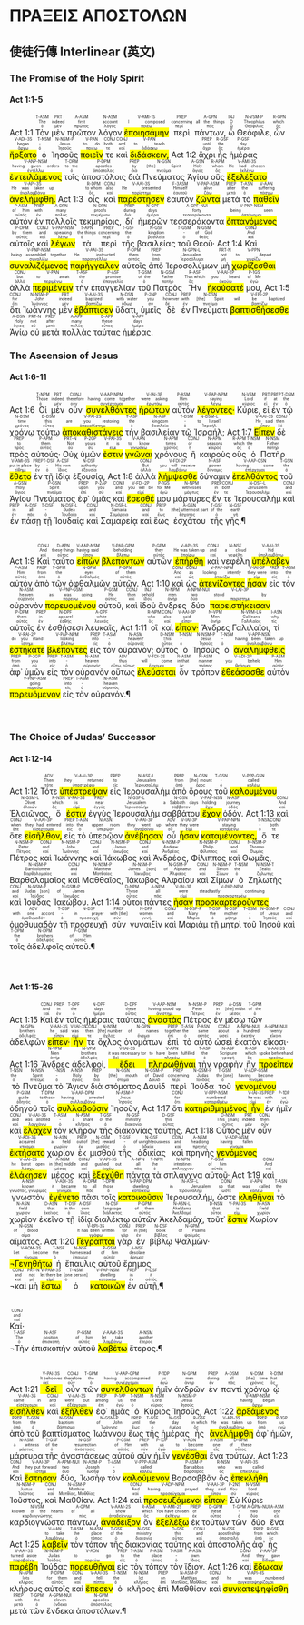 # ΠΡΑΞΕΙΣ ΑΠΟΣΤΟΛΩΝ
## 使徒行傳 Interlinear (英文)

### The Promise of the Holy Spirit

#### Act 1:1-5
<rt>Act 1:1</rt> <RUBY><ruby><ruby>Τὸν<rt>ὁ</rt></ruby><rt>The</rt></ruby><rt>T-ASM</rt></RUBY> <RUBY><ruby><ruby>μὲν<rt>μέν</rt></ruby><rt>indeed</rt></ruby><rt>PRT</rt></RUBY> <RUBY><ruby><ruby>πρῶτον<rt>πρῶτος</rt></ruby><rt>first</rt></ruby><rt>A-ASM</rt></RUBY> <RUBY><ruby><ruby>λόγον<rt>λόγος</rt></ruby><rt>account</rt></ruby><rt>N-ASM</rt></RUBY> <RUBY><ruby><ruby><mark class='verb'>ἐποιησάμην</mark><rt>ποιέω</rt></ruby><rt>I composed</rt></ruby><rt>V-AMI-1S</rt></RUBY> <RUBY><ruby><ruby>περὶ<rt>περί</rt></ruby><rt>concerning</rt></ruby><rt>PREP</rt></RUBY> <RUBY><ruby><ruby>πάντων,<rt>πᾶς</rt></ruby><rt>all the things</rt></ruby><rt>A-GPN</rt></RUBY> <RUBY><ruby><ruby>ὦ<rt>ὦ</rt></ruby><rt>O</rt></ruby><rt>INJ</rt></RUBY> <RUBY><ruby><ruby>Θεόφιλε,<rt>Θεόφιλος</rt></ruby><rt>Theophilus</rt></ruby><rt>N-VSM-P</rt></RUBY> <RUBY><ruby><ruby>ὧν<rt>ὅς</rt></ruby><rt>which</rt></ruby><rt>R-GPN</rt></RUBY> <RUBY><ruby><ruby><mark class='verb'>ἤρξατο</mark><rt>ἄρχω</rt></ruby><rt>began</rt></ruby><rt>V-ADI-3S</rt></RUBY> <RUBY><ruby><ruby>ὁ<rt>ὁ</rt></ruby><rt>-</rt></ruby><rt>T-NSM</rt></RUBY> <RUBY><ruby><ruby>Ἰησοῦς<rt>Ἰησοῦς</rt></ruby><rt>Jesus</rt></ruby><rt>N-NSM-P</rt></RUBY> <RUBY><ruby><ruby><mark class='ptc'>ποιεῖν</mark><rt>ποιέω</rt></ruby><rt>to do</rt></ruby><rt>V-PAN</rt></RUBY> <RUBY><ruby><ruby>τε<rt>τε</rt></ruby><rt>both</rt></ruby><rt>CONJ</rt></RUBY> <RUBY><ruby><ruby>καὶ<rt>καί</rt></ruby><rt>and</rt></ruby><rt>CONJ</rt></RUBY> <RUBY><ruby><ruby><mark class='inf'>διδάσκειν,</mark><rt>διδάσκω</rt></ruby><rt>to teach</rt></ruby><rt>V-PAN</rt></RUBY> <rt>Act 1:2</rt> <RUBY><ruby><ruby>ἄχρι<rt>ἄχρι</rt></ruby><rt>until</rt></ruby><rt>PREP</rt></RUBY> <RUBY><ruby><ruby>ἧς<rt>ὅς</rt></ruby><rt>the</rt></ruby><rt>R-GSF</rt></RUBY> <RUBY><ruby><ruby>ἡμέρας<rt>ἡμέρα</rt></ruby><rt>day</rt></ruby><rt>P-GSF</rt></RUBY> <RUBY><ruby><ruby><mark class='inf'>ἐντειλάμενος</mark><rt>ἐντέλλω</rt></ruby><rt>having given orders</rt></ruby><rt>V-ANP-NSM</rt></RUBY> <RUBY><ruby><ruby>τοῖς<rt>ὁ</rt></ruby><rt>to the</rt></ruby><rt>T-DPM</rt></RUBY> <RUBY><ruby><ruby>ἀποστόλοις<rt>ἀπόστολος</rt></ruby><rt>apostles</rt></ruby><rt>P-DPM</rt></RUBY> <RUBY><ruby><ruby>διὰ<rt>διά</rt></ruby><rt>by</rt></ruby><rt>PREP</rt></RUBY> <RUBY><ruby><ruby>Πνεύματος<rt>πνεῦμα</rt></ruby><rt>[the] Spirit</rt></ruby><rt>N-GSN</rt></RUBY> <RUBY><ruby><ruby>Ἁγίου<rt>ἅγιος</rt></ruby><rt>Holy</rt></ruby><rt>A-GSN</rt></RUBY> <RUBY><ruby><ruby>οὓς<rt>ὅς</rt></ruby><rt>whom</rt></ruby><rt>R-APM</rt></RUBY> <RUBY><ruby><ruby><mark class='verb'>ἐξελέξατο</mark><rt>ἐκλέγω</rt></ruby><rt>He had chosen</rt></ruby><rt>V-AMI-3S</rt></RUBY> <RUBY><ruby><ruby><mark class='verb'>ἀνελήμφθη.</mark><rt>ἀναλαμβάνω</rt></ruby><rt>He was taken up</rt></ruby><rt>V-API-3S</rt></RUBY> <rt>Act 1:3</rt> <RUBY><ruby><ruby>οἷς<rt>ὅς</rt></ruby><rt>to whom</rt></ruby><rt>R-DPM</rt></RUBY> <RUBY><ruby><ruby>καὶ<rt>καί</rt></ruby><rt>also</rt></ruby><rt>CONJ</rt></RUBY> <RUBY><ruby><ruby><mark class='verb'>παρέστησεν</mark><rt>παρίστημι</rt></ruby><rt>He presented</rt></ruby><rt>V-AAI-3S</rt></RUBY> <RUBY><ruby><ruby>ἑαυτὸν<rt>ἑαυτοῦ</rt></ruby><rt>Himself</rt></ruby><rt>F-3ASM</rt></RUBY> <RUBY><ruby><ruby><mark class='ptc'>ζῶντα</mark><rt>ζάω</rt></ruby><rt>alive</rt></ruby><rt>V-PAP-ASM</rt></RUBY> <RUBY><ruby><ruby>μετὰ<rt>μετά</rt></ruby><rt>after</rt></ruby><rt>PREP</rt></RUBY> <RUBY><ruby><ruby>τὸ<rt>ὁ</rt></ruby><rt>the</rt></ruby><rt>T-ASN</rt></RUBY> <RUBY><ruby><ruby><mark class='ptc'>παθεῖν</mark><rt>πάσχω</rt></ruby><rt>suffering</rt></ruby><rt>V-AAN</rt></RUBY> <RUBY><ruby><ruby>αὐτὸν<rt>αὐτός</rt></ruby><rt>of Him</rt></ruby><rt>P-ASM</rt></RUBY> <RUBY><ruby><ruby>ἐν<rt>ἐν</rt></ruby><rt>with</rt></ruby><rt>PREP</rt></RUBY> <RUBY><ruby><ruby>πολλοῖς<rt>πολύς</rt></ruby><rt>many</rt></ruby><rt>A-DPN</rt></RUBY> <RUBY><ruby><ruby>τεκμηρίοις,<rt>τεκμήριον</rt></ruby><rt>proofs</rt></ruby><rt>N-DPN</rt></RUBY> <RUBY><ruby><ruby>δι᾽<rt>διά</rt></ruby><rt>during</rt></ruby><rt>PREP</rt></RUBY> <RUBY><ruby><ruby>ἡμερῶν<rt>ἡμέρα</rt></ruby><rt>days</rt></ruby><rt>N-GPF</rt></RUBY> <RUBY><ruby><ruby>τεσσεράκοντα<rt>τεσσαράκοντα</rt></ruby><rt>forty</rt></ruby><rt>A-GPF-NUI</rt></RUBY> <RUBY><ruby><ruby><mark class='ptc'>ὀπτανόμενος</mark><rt>ὀπτάνομαι</rt></ruby><rt>being seen</rt></ruby><rt>V-PNP-NSM</rt></RUBY> <RUBY><ruby><ruby>αὐτοῖς<rt>αὐτός</rt></ruby><rt>by them</rt></ruby><rt>P-DPM</rt></RUBY> <RUBY><ruby><ruby>καὶ<rt>καί</rt></ruby><rt>and</rt></ruby><rt>CONJ</rt></RUBY> <RUBY><ruby><ruby><mark class='ptc'>λέγων</mark><rt>λέγω</rt></ruby><rt>speaking</rt></ruby><rt>V-PAP-NSM</rt></RUBY> <RUBY><ruby><ruby>τὰ<rt>ὁ</rt></ruby><rt>the things</rt></ruby><rt>T-APN</rt></RUBY> <RUBY><ruby><ruby>περὶ<rt>περί</rt></ruby><rt>concerning</rt></ruby><rt>PREP</rt></RUBY> <RUBY><ruby><ruby>τῆς<rt>ὁ</rt></ruby><rt>the</rt></ruby><rt>T-GSF</rt></RUBY> <RUBY><ruby><ruby>βασιλείας<rt>βασιλεία</rt></ruby><rt>kingdom</rt></ruby><rt>N-GSF</rt></RUBY> <RUBY><ruby><ruby>τοῦ<rt>ὁ</rt></ruby><rt>-</rt></ruby><rt>T-GSM</rt></RUBY> <RUBY><ruby><ruby>Θεοῦ·<rt>θεός</rt></ruby><rt>of God</rt></ruby><rt>N-GSM</rt></RUBY> <rt>Act 1:4</rt> <RUBY><ruby><ruby>Καὶ<rt>καί</rt></ruby><rt>And</rt></ruby><rt>CONJ</rt></RUBY> <RUBY><ruby><ruby><mark class='ptc'>συναλιζόμενος</mark><rt>συναλίζω</rt></ruby><rt>being assembled together</rt></ruby><rt>V-PNP-NSM</rt></RUBY> <RUBY><ruby><ruby><mark class='verb'>παρήγγειλεν</mark><rt>παραγγέλλω</rt></ruby><rt>He instructed</rt></ruby><rt>V-AAI-3S</rt></RUBY> <RUBY><ruby><ruby>αὐτοῖς<rt>αὐτός</rt></ruby><rt>them</rt></ruby><rt>P-DPM</rt></RUBY> <RUBY><ruby><ruby>ἀπὸ<rt>ἀπό</rt></ruby><rt>from</rt></ruby><rt>PREP</rt></RUBY> <RUBY><ruby><ruby>Ἱεροσολύμων<rt>Ἱεροσόλυμα</rt></ruby><rt>Jerusalem</rt></ruby><rt>N-GPN-L</rt></RUBY> <RUBY><ruby><ruby>μὴ<rt>μή</rt></ruby><rt>not</rt></ruby><rt>PRT-N</rt></RUBY> <RUBY><ruby><ruby><mark class='ptc'>χωρίζεσθαι</mark><rt>χωρίζω</rt></ruby><rt>to depart</rt></ruby><rt>V-PPN</rt></RUBY> <RUBY><ruby><ruby>ἀλλὰ<rt>ἀλλά</rt></ruby><rt>but</rt></ruby><rt>CONJ</rt></RUBY> <RUBY><ruby><ruby><mark class='inf'>περιμένειν</mark><rt>περιμένω</rt></ruby><rt>to await</rt></ruby><rt>V-PAN</rt></RUBY> <RUBY><ruby><ruby>τὴν<rt>ὁ</rt></ruby><rt>the</rt></ruby><rt>T-ASF</rt></RUBY> <RUBY><ruby><ruby>ἐπαγγελίαν<rt>ἐπαγγελία</rt></ruby><rt>promise</rt></ruby><rt>P-ASF</rt></RUBY> <RUBY><ruby><ruby>τοῦ<rt>ὁ</rt></ruby><rt>of the</rt></ruby><rt>T-GSM</rt></RUBY> <RUBY><ruby><ruby>Πατρὸς<rt>πατήρ</rt></ruby><rt>Father</rt></ruby><rt>N-GSM</rt></RUBY> <RUBY><ruby><ruby>Ἣν<rt>ὅς</rt></ruby><rt>That which</rt></ruby><rt>R-ASF</rt></RUBY> <RUBY><ruby><ruby><mark class='verb'>ἠκούσατέ</mark><rt>ἀκούω</rt></ruby><rt>you heard</rt></ruby><rt>V-AAI-2P</rt></RUBY> <RUBY><ruby><ruby>μου,<rt>ἐγώ</rt></ruby><rt>of Me</rt></ruby><rt>P-1GS</rt></RUBY> <rt>Act 1:5</rt> <RUBY><ruby><ruby>ὅτι<rt>ὅτι</rt></ruby><rt>for</rt></ruby><rt>CONJ</rt></RUBY> <RUBY><ruby><ruby>Ἰωάννης<rt>Ἰωάννης</rt></ruby><rt>John</rt></ruby><rt>N-NSM-P</rt></RUBY> <RUBY><ruby><ruby>μὲν<rt>μέν</rt></ruby><rt>indeed</rt></ruby><rt>PRT</rt></RUBY> <RUBY><ruby><ruby><mark class='verb'>ἐβάπτισεν</mark><rt>βαπτίζω</rt></ruby><rt>baptized</rt></ruby><rt>V-AAI-3S</rt></RUBY> <RUBY><ruby><ruby>ὕδατι,<rt>ὕδωρ</rt></ruby><rt>with water</rt></ruby><rt>N-DSN</rt></RUBY> <RUBY><ruby><ruby>ὑμεῖς<rt>σύ</rt></ruby><rt>you</rt></ruby><rt>P-2NP</rt></RUBY> <RUBY><ruby><ruby>δὲ<rt>δέ</rt></ruby><rt>however</rt></ruby><rt>CONJ</rt></RUBY> <RUBY><ruby><ruby>ἐν<rt>ἐν</rt></ruby><rt>with</rt></ruby><rt>PREP</rt></RUBY> <RUBY><ruby><ruby>Πνεύματι<rt>πνεῦμα</rt></ruby><rt>[the] Spirit</rt></ruby><rt>N-DSN</rt></RUBY> <RUBY><ruby><ruby><mark class='verb'>βαπτισθήσεσθε</mark><rt>βαπτίζω</rt></ruby><rt>will be baptized</rt></ruby><rt>V-FPI-2P</rt></RUBY> <RUBY><ruby><ruby>Ἁγίῳ<rt>ἅγιος</rt></ruby><rt>Holy</rt></ruby><rt>A-DSN</rt></RUBY> <RUBY><ruby><ruby>οὐ<rt>οὐ</rt></ruby><rt>not</rt></ruby><rt>PRT-N</rt></RUBY> <RUBY><ruby><ruby>μετὰ<rt>μετά</rt></ruby><rt>after</rt></ruby><rt>PREP</rt></RUBY> <RUBY><ruby><ruby>πολλὰς<rt>πολύς</rt></ruby><rt>many</rt></ruby><rt>A-APF</rt></RUBY> <RUBY><ruby><ruby>ταύτας<rt>οὗτος</rt></ruby><rt>these</rt></ruby><rt>D-APF</rt></RUBY> <RUBY><ruby><ruby>ἡμέρας.<rt>ἡμέρα</rt></ruby><rt>days</rt></ruby><rt>N-APF</rt></RUBY> 

### The Ascension of Jesus

#### Act 1:6-11
<rt>Act 1:6</rt> <RUBY><ruby><ruby>Οἱ<rt>ὁ</rt></ruby><rt>Those</rt></ruby><rt>T-NPM</rt></RUBY> <RUBY><ruby><ruby>μὲν<rt>μέν</rt></ruby><rt>indeed</rt></ruby><rt>PRT</rt></RUBY> <RUBY><ruby><ruby>οὖν<rt>οὖν</rt></ruby><rt>therefore</rt></ruby><rt>CONJ</rt></RUBY> <RUBY><ruby><ruby><mark class='ptc'>συνελθόντες</mark><rt>συνέρχομαι</rt></ruby><rt>having come together</rt></ruby><rt>V-AAP-NPM</rt></RUBY> <RUBY><ruby><ruby><mark class='verb'>ἠρώτων</mark><rt>ἐρωτάω</rt></ruby><rt>were asking</rt></ruby><rt>V-IAI-3P</rt></RUBY> <RUBY><ruby><ruby>αὐτὸν<rt>αὐτός</rt></ruby><rt>Him</rt></ruby><rt>P-ASM</rt></RUBY> <RUBY><ruby><ruby><mark class='ptc'>λέγοντες·</mark><rt>λέγω</rt></ruby><rt>saying</rt></ruby><rt>V-PAP-NPM</rt></RUBY> <RUBY><ruby><ruby>Κύριε,<rt>κύριος</rt></ruby><rt>Lord</rt></ruby><rt>N-VSM</rt></RUBY> <RUBY><ruby><ruby>εἰ<rt>εἰ</rt></ruby><rt>if</rt></ruby><rt>PRT</rt></RUBY> <RUBY><ruby><ruby>ἐν<rt>ἐν</rt></ruby><rt>at</rt></ruby><rt>PREP</rt></RUBY> <RUBY><ruby><ruby>τῷ<rt>ὁ</rt></ruby><rt>the</rt></ruby><rt>T-DSM</rt></RUBY> <RUBY><ruby><ruby>χρόνῳ<rt>χρόνος</rt></ruby><rt>time</rt></ruby><rt>N-DSM</rt></RUBY> <RUBY><ruby><ruby>τούτῳ<rt>οὗτος</rt></ruby><rt>this</rt></ruby><rt>D-DSM</rt></RUBY> <RUBY><ruby><ruby><mark class='verb'>ἀποκαθιστάνεις</mark><rt>ἀποκαθίστημι</rt></ruby><rt>are you restoring</rt></ruby><rt>V-PAI-2S</rt></RUBY> <RUBY><ruby><ruby>τὴν<rt>ὁ</rt></ruby><rt>the</rt></ruby><rt>T-ASF</rt></RUBY> <RUBY><ruby><ruby>βασιλείαν<rt>βασιλεία</rt></ruby><rt>kingdom</rt></ruby><rt>N-ASF</rt></RUBY> <RUBY><ruby><ruby>τῷ<rt>ὁ</rt></ruby><rt>-</rt></ruby><rt>T-DSM</rt></RUBY> <RUBY><ruby><ruby>Ἰσραήλ;<rt>Ἰσραήλ</rt></ruby><rt>to Israel?</rt></ruby><rt>N-DSM-L</rt></RUBY> <rt>Act 1:7</rt> <RUBY><ruby><ruby><mark class='verb'>Εἶπεν</mark><rt>εἶπον</rt></ruby><rt>He said</rt></ruby><rt>V-AAI-3S</rt></RUBY> <RUBY><ruby><ruby>δὲ<rt>δέ</rt></ruby><rt>then</rt></ruby><rt>CONJ</rt></RUBY> <RUBY><ruby><ruby>πρὸς<rt>πρός</rt></ruby><rt>to</rt></ruby><rt>PREP</rt></RUBY> <RUBY><ruby><ruby>αὐτούς·<rt>αὐτός</rt></ruby><rt>them</rt></ruby><rt>P-APM</rt></RUBY> <RUBY><ruby><ruby>Οὐχ<rt>οὐ</rt></ruby><rt>Not</rt></ruby><rt>PRT-N</rt></RUBY> <RUBY><ruby><ruby>ὑμῶν<rt>σύ</rt></ruby><rt>yours</rt></ruby><rt>P-2GP</rt></RUBY> <RUBY><ruby><ruby><mark class='verb'>ἐστιν</mark><rt>εἰμί</rt></ruby><rt>it is</rt></ruby><rt>V-PAI-3S</rt></RUBY> <RUBY><ruby><ruby><mark class='ptc'>γνῶναι</mark><rt>γινώσκω</rt></ruby><rt>to know</rt></ruby><rt>V-AAN</rt></RUBY> <RUBY><ruby><ruby>χρόνους<rt>χρόνος</rt></ruby><rt>times</rt></ruby><rt>N-APM</rt></RUBY> <RUBY><ruby><ruby>ἢ<rt>ἤ</rt></ruby><rt>or</rt></ruby><rt>CONJ</rt></RUBY> <RUBY><ruby><ruby>καιροὺς<rt>καιρός</rt></ruby><rt>seasons</rt></ruby><rt>N-APM</rt></RUBY> <RUBY><ruby><ruby>οὓς<rt>ὅς</rt></ruby><rt>which</rt></ruby><rt>R-APM</rt></RUBY> <RUBY><ruby><ruby>ὁ<rt>ὁ</rt></ruby><rt>the</rt></ruby><rt>T-NSM</rt></RUBY> <RUBY><ruby><ruby>Πατὴρ<rt>πατήρ</rt></ruby><rt>Father</rt></ruby><rt>N-NSM</rt></RUBY> <RUBY><ruby><ruby><mark class='verb'>ἔθετο</mark><rt>τίθημι</rt></ruby><rt>put in place</rt></ruby><rt>V-AMI-3S</rt></RUBY> <RUBY><ruby><ruby>ἐν<rt>ἐν</rt></ruby><rt>by</rt></ruby><rt>PREP</rt></RUBY> <RUBY><ruby><ruby>τῇ<rt>ὁ</rt></ruby><rt>-</rt></ruby><rt>T-DSF</rt></RUBY> <RUBY><ruby><ruby>ἰδίᾳ<rt>ἴδιος</rt></ruby><rt>His own</rt></ruby><rt>A-DSF</rt></RUBY> <RUBY><ruby><ruby>ἐξουσίᾳ,<rt>ἐξουσία</rt></ruby><rt>authority</rt></ruby><rt>N-DSF</rt></RUBY> <rt>Act 1:8</rt> <RUBY><ruby><ruby>ἀλλὰ<rt>ἀλλά</rt></ruby><rt>But</rt></ruby><rt>CONJ</rt></RUBY> <RUBY><ruby><ruby><mark class='verb'>λήμψεσθε</mark><rt>λαμβάνω</rt></ruby><rt>you will receive</rt></ruby><rt>V-FDI-2P</rt></RUBY> <RUBY><ruby><ruby>δύναμιν<rt>δύναμις</rt></ruby><rt>power</rt></ruby><rt>N-ASF</rt></RUBY> <RUBY><ruby><ruby><mark class='inf'>ἐπελθόντος</mark><rt>ἐπέρχομαι</rt></ruby><rt>having come</rt></ruby><rt>V-AAP-GSN</rt></RUBY> <RUBY><ruby><ruby>τοῦ<rt>ὁ</rt></ruby><rt>the</rt></ruby><rt>T-GSN</rt></RUBY> <RUBY><ruby><ruby>Ἁγίου<rt>ἅγιος</rt></ruby><rt>Holy</rt></ruby><rt>A-GSN</rt></RUBY> <RUBY><ruby><ruby>Πνεύματος<rt>πνεῦμα</rt></ruby><rt>Spirit</rt></ruby><rt>P-GSN</rt></RUBY> <RUBY><ruby><ruby>ἐφ᾽<rt>ἐπί</rt></ruby><rt>upon</rt></ruby><rt>PREP</rt></RUBY> <RUBY><ruby><ruby>ὑμᾶς<rt>σύ</rt></ruby><rt>you</rt></ruby><rt>P-2AP</rt></RUBY> <RUBY><ruby><ruby>καὶ<rt>καί</rt></ruby><rt>and</rt></ruby><rt>CONJ</rt></RUBY> <RUBY><ruby><ruby><mark class='verb'>ἔσεσθέ</mark><rt>εἰμί</rt></ruby><rt>you will be</rt></ruby><rt>V-FDI-2P</rt></RUBY> <RUBY><ruby><ruby>μου<rt>ἐγώ</rt></ruby><rt>for Me</rt></ruby><rt>P-1GS</rt></RUBY> <RUBY><ruby><ruby>μάρτυρες<rt>μάρτυς</rt></ruby><rt>witnesses</rt></ruby><rt>N-NPM</rt></RUBY> <RUBY><ruby><ruby>ἔν<rt>ἐν</rt></ruby><rt>in</rt></ruby><rt>PREP</rt></RUBY> <RUBY><ruby><ruby>τε<rt>τε</rt></ruby><rt>both</rt></ruby><rt>CONJ</rt></RUBY> <RUBY><ruby><ruby>Ἰερουσαλὴμ<rt>Ἱερουσαλήμ</rt></ruby><rt>Jerusalem</rt></ruby><rt>N-DSF-L</rt></RUBY> <RUBY><ruby><ruby>καὶ<rt>καί</rt></ruby><rt>and</rt></ruby><rt>CONJ</rt></RUBY> <RUBY><ruby><ruby>ἐν<rt>ἐν</rt></ruby><rt>in</rt></ruby><rt>PREP</rt></RUBY> <RUBY><ruby><ruby>πάσῃ<rt>πᾶς</rt></ruby><rt>all</rt></ruby><rt>A-DSF</rt></RUBY> <RUBY><ruby><ruby>τῇ<rt>ὁ</rt></ruby><rt>-</rt></ruby><rt>T-DSF</rt></RUBY> <RUBY><ruby><ruby>Ἰουδαίᾳ<rt>Ἰουδαία</rt></ruby><rt>Judea</rt></ruby><rt>N-DSF-L</rt></RUBY> <RUBY><ruby><ruby>καὶ<rt>καί</rt></ruby><rt>and</rt></ruby><rt>CONJ</rt></RUBY> <RUBY><ruby><ruby>Σαμαρείᾳ<rt>Σαμάρεια</rt></ruby><rt>Samaria</rt></ruby><rt>N-DSF-L</rt></RUBY> <RUBY><ruby><ruby>καὶ<rt>καί</rt></ruby><rt>and</rt></ruby><rt>CONJ</rt></RUBY> <RUBY><ruby><ruby>ἕως<rt>ἕως</rt></ruby><rt>to</rt></ruby><rt>PREP</rt></RUBY> <RUBY><ruby><ruby>ἐσχάτου<rt>ἔσχατος</rt></ruby><rt>[the] uttermost part</rt></ruby><rt>A-GSN</rt></RUBY> <RUBY><ruby><ruby>τῆς<rt>ὁ</rt></ruby><rt>of the</rt></ruby><rt>T-GSF</rt></RUBY> <RUBY><ruby><ruby>γῆς.¶<rt>γῆ</rt></ruby><rt>earth</rt></ruby><rt>N-GSF</rt></RUBY></br></br></br> <rt>Act 1:9</rt> <RUBY><ruby><ruby>Καὶ<rt>καί</rt></ruby><rt>And</rt></ruby><rt>CONJ</rt></RUBY> <RUBY><ruby><ruby>ταῦτα<rt>οὗτος</rt></ruby><rt>these things</rt></ruby><rt>D-APN</rt></RUBY> <RUBY><ruby><ruby><mark class='ptc'>εἰπὼν</mark><rt>εἶπον</rt></ruby><rt>having said</rt></ruby><rt>V-AAP-NSM</rt></RUBY> <RUBY><ruby><ruby><mark class='ptc'>βλεπόντων</mark><rt>βλέπω</rt></ruby><rt>beholding</rt></ruby><rt>V-PAP-GPM</rt></RUBY> <RUBY><ruby><ruby>αὐτῶν<rt>αὐτός</rt></ruby><rt>they</rt></ruby><rt>P-GPM</rt></RUBY> <RUBY><ruby><ruby><mark class='verb'>ἐπήρθη</mark><rt>ἐπαίρω</rt></ruby><rt>He was taken up</rt></ruby><rt>V-API-3S</rt></RUBY> <RUBY><ruby><ruby>καὶ<rt>καί</rt></ruby><rt>and</rt></ruby><rt>CONJ</rt></RUBY> <RUBY><ruby><ruby>νεφέλη<rt>νεφέλη</rt></ruby><rt>a cloud</rt></ruby><rt>N-NSF</rt></RUBY> <RUBY><ruby><ruby><mark class='verb'>ὑπέλαβεν</mark><rt>ὑπολαμβάνω</rt></ruby><rt>hid</rt></ruby><rt>V-AAI-3S</rt></RUBY> <RUBY><ruby><ruby>αὐτὸν<rt>αὐτός</rt></ruby><rt>Him</rt></ruby><rt>P-ASM</rt></RUBY> <RUBY><ruby><ruby>ἀπὸ<rt>ἀπό</rt></ruby><rt>from</rt></ruby><rt>PREP</rt></RUBY> <RUBY><ruby><ruby>τῶν<rt>ὁ</rt></ruby><rt>the</rt></ruby><rt>T-GPM</rt></RUBY> <RUBY><ruby><ruby>ὀφθαλμῶν<rt>ὀφθαλμός</rt></ruby><rt>eyes</rt></ruby><rt>N-GPM</rt></RUBY> <RUBY><ruby><ruby>αὐτῶν.<rt>αὐτός</rt></ruby><rt>of them</rt></ruby><rt>P-GPM</rt></RUBY> <rt>Act 1:10</rt> <RUBY><ruby><ruby>καὶ<rt>καί</rt></ruby><rt>And</rt></ruby><rt>CONJ</rt></RUBY> <RUBY><ruby><ruby>ὡς<rt>ὡς</rt></ruby><rt>as</rt></ruby><rt>CONJ</rt></RUBY> <RUBY><ruby><ruby><mark class='ptc'>ἀτενίζοντες</mark><rt>ἀτενίζω</rt></ruby><rt>looking intently</rt></ruby><rt>V-PAP-NPM</rt></RUBY> <RUBY><ruby><ruby><mark class='verb'>ἦσαν</mark><rt>εἰμί</rt></ruby><rt>they were</rt></ruby><rt>V-IAI-3P</rt></RUBY> <RUBY><ruby><ruby>εἰς<rt>εἰς</rt></ruby><rt>into</rt></ruby><rt>PREP</rt></RUBY> <RUBY><ruby><ruby>τὸν<rt>ὁ</rt></ruby><rt>the</rt></ruby><rt>T-ASM</rt></RUBY> <RUBY><ruby><ruby>οὐρανὸν<rt>οὐρανός</rt></ruby><rt>heaven</rt></ruby><rt>N-ASM</rt></RUBY> <RUBY><ruby><ruby><mark class='ptc'>πορευομένου</mark><rt>πορεύω</rt></ruby><rt>as was going</rt></ruby><rt>V-PNP-GSM</rt></RUBY> <RUBY><ruby><ruby>αὐτοῦ,<rt>αὐτός</rt></ruby><rt>He</rt></ruby><rt>P-GSM</rt></RUBY> <RUBY><ruby><ruby>καὶ<rt>καί</rt></ruby><rt>then</rt></ruby><rt>CONJ</rt></RUBY> <RUBY><ruby><ruby>ἰδοὺ<rt>ἰδού</rt></ruby><rt>behold</rt></ruby><rt>INJ</rt></RUBY> <RUBY><ruby><ruby>ἄνδρες<rt>ἀνήρ</rt></ruby><rt>men</rt></ruby><rt>N-NPM</rt></RUBY> <RUBY><ruby><ruby>δύο<rt>δύο</rt></ruby><rt>two</rt></ruby><rt>A-NPM-NUI</rt></RUBY> <RUBY><ruby><ruby><mark class='verb'>παρειστήκεισαν</mark><rt>παρίστημι</rt></ruby><rt>stood by</rt></ruby><rt>V-LAI-3P</rt></RUBY> <RUBY><ruby><ruby>αὐτοῖς<rt>αὐτός</rt></ruby><rt>them</rt></ruby><rt>P-DPM</rt></RUBY> <RUBY><ruby><ruby>ἐν<rt>ἐν</rt></ruby><rt>in</rt></ruby><rt>PREP</rt></RUBY> <RUBY><ruby><ruby>ἐσθήσεσι<rt>ἐσθής</rt></ruby><rt>apparel</rt></ruby><rt>N-DPF</rt></RUBY> <RUBY><ruby><ruby>λευκαῖς,<rt>λευκός</rt></ruby><rt>white</rt></ruby><rt>A-DPF</rt></RUBY> <rt>Act 1:11</rt> <RUBY><ruby><ruby>οἳ<rt>ὅς</rt></ruby><rt>who</rt></ruby><rt>R-NPM</rt></RUBY> <RUBY><ruby><ruby>καὶ<rt>καί</rt></ruby><rt>also</rt></ruby><rt>CONJ</rt></RUBY> <RUBY><ruby><ruby><mark class='verb'>εἶπαν·</mark><rt>εἶπον</rt></ruby><rt>said</rt></ruby><rt>V-AAI-3P</rt></RUBY> <RUBY><ruby><ruby>Ἄνδρες<rt>ἀνήρ</rt></ruby><rt>Men</rt></ruby><rt>N-VPM</rt></RUBY> <RUBY><ruby><ruby>Γαλιλαῖοι,<rt>Γαλιλαῖος</rt></ruby><rt>Galileans</rt></ruby><rt>N-VPM-LG</rt></RUBY> <RUBY><ruby><ruby>τί<rt>τίς</rt></ruby><rt>why</rt></ruby><rt>I-ASN</rt></RUBY> <RUBY><ruby><ruby><mark class='verb'>ἑστήκατε</mark><rt>ἵστημι</rt></ruby><rt>do you stand</rt></ruby><rt>V-RAI-2P</rt></RUBY> <RUBY><ruby><ruby><mark class='ptc'>βλέποντες</mark><rt>βλέπω</rt></ruby><rt>looking</rt></ruby><rt>V-PAP-NPM</rt></RUBY> <RUBY><ruby><ruby>εἰς<rt>εἰς</rt></ruby><rt>into</rt></ruby><rt>PREP</rt></RUBY> <RUBY><ruby><ruby>τὸν<rt>ὁ</rt></ruby><rt>-</rt></ruby><rt>T-ASM</rt></RUBY> <RUBY><ruby><ruby>οὐρανόν;<rt>οὐρανός</rt></ruby><rt>heaven?</rt></ruby><rt>N-ASM</rt></RUBY> <RUBY><ruby><ruby>οὗτος<rt>οὗτος</rt></ruby><rt>This</rt></ruby><rt>D-NSM</rt></RUBY> <RUBY><ruby><ruby>ὁ<rt>ὁ</rt></ruby><rt>-</rt></ruby><rt>T-NSM</rt></RUBY> <RUBY><ruby><ruby>Ἰησοῦς<rt>Ἰησοῦς</rt></ruby><rt>Jesus</rt></ruby><rt>N-NSM-P</rt></RUBY> <RUBY><ruby><ruby>ὁ<rt>ὁ</rt></ruby><rt>-</rt></ruby><rt>T-NSM</rt></RUBY> <RUBY><ruby><ruby><mark class='ptc'>ἀναλημφθεὶς</mark><rt>ἀναλαμβάνω</rt></ruby><rt>having been taken up</rt></ruby><rt>V-APP-NSM</rt></RUBY> <RUBY><ruby><ruby>ἀφ᾽<rt>ἀπό</rt></ruby><rt>from</rt></ruby><rt>PREP</rt></RUBY> <RUBY><ruby><ruby>ὑμῶν<rt>σύ</rt></ruby><rt>you</rt></ruby><rt>P-2GP</rt></RUBY> <RUBY><ruby><ruby>εἰς<rt>εἰς</rt></ruby><rt>into</rt></ruby><rt>PREP</rt></RUBY> <RUBY><ruby><ruby>τὸν<rt>ὁ</rt></ruby><rt>-</rt></ruby><rt>T-ASM</rt></RUBY> <RUBY><ruby><ruby>οὐρανὸν<rt>οὐρανός</rt></ruby><rt>heaven</rt></ruby><rt>N-ASM</rt></RUBY> <RUBY><ruby><ruby>οὕτως<rt>οὕτω, οὕτως</rt></ruby><rt>thus</rt></ruby><rt>ADV</rt></RUBY> <RUBY><ruby><ruby><mark class='verb'>ἐλεύσεται</mark><rt>ἔρχομαι</rt></ruby><rt>will come</rt></ruby><rt>V-FDI-3S</rt></RUBY> <RUBY><ruby><ruby>ὃν<rt>ὅς</rt></ruby><rt>in that</rt></ruby><rt>R-ASM</rt></RUBY> <RUBY><ruby><ruby>τρόπον<rt>τρόπος</rt></ruby><rt>manner</rt></ruby><rt>N-ASM</rt></RUBY> <RUBY><ruby><ruby><mark class='verb'>ἐθεάσασθε</mark><rt>θεάομαι</rt></ruby><rt>you beheld</rt></ruby><rt>V-ADI-2P</rt></RUBY> <RUBY><ruby><ruby>αὐτὸν<rt>αὐτός</rt></ruby><rt>Him</rt></ruby><rt>P-ASM</rt></RUBY> <RUBY><ruby><ruby><mark class='ptc'>πορευόμενον</mark><rt>πορεύω</rt></ruby><rt>going</rt></ruby><rt>V-PNP-ASM</rt></RUBY> <RUBY><ruby><ruby>εἰς<rt>εἰς</rt></ruby><rt>into</rt></ruby><rt>PREP</rt></RUBY> <RUBY><ruby><ruby>τὸν<rt>ὁ</rt></ruby><rt>-</rt></ruby><rt>T-ASM</rt></RUBY> <RUBY><ruby><ruby>οὐρανόν.¶<rt>οὐρανός</rt></ruby><rt>heaven</rt></ruby><rt>N-ASM</rt></RUBY></br></br></br> 


### The Choice of Judas’ Successor

#### Act 1:12-14
<rt>Act 1:12</rt> <RUBY><ruby><ruby>Τότε<rt>τότε</rt></ruby><rt>Then</rt></ruby><rt>ADV</rt></RUBY> <RUBY><ruby><ruby><mark class='verb'>ὑπέστρεψαν</mark><rt>ὑποστρέφω</rt></ruby><rt>they returned</rt></ruby><rt>V-AAI-3P</rt></RUBY> <RUBY><ruby><ruby>εἰς<rt>εἰς</rt></ruby><rt>to</rt></ruby><rt>PREP</rt></RUBY> <RUBY><ruby><ruby>Ἰερουσαλὴμ<rt>Ἱερουσαλήμ</rt></ruby><rt>Jerusalem</rt></ruby><rt>N-ASF-L</rt></RUBY> <RUBY><ruby><ruby>ἀπὸ<rt>ἀπό</rt></ruby><rt>from</rt></ruby><rt>PREP</rt></RUBY> <RUBY><ruby><ruby>ὄρους<rt>ὄρος</rt></ruby><rt>[the] mount</rt></ruby><rt>N-GSN</rt></RUBY> <RUBY><ruby><ruby>τοῦ<rt>ὁ</rt></ruby><rt>-</rt></ruby><rt>T-GSN</rt></RUBY> <RUBY><ruby><ruby><mark class='ptc'>καλουμένου</mark><rt>καλέω</rt></ruby><rt>called</rt></ruby><rt>V-PPP-GSN</rt></RUBY> <RUBY><ruby><ruby>Ἐλαιῶνος,<rt>ἐλαιών</rt></ruby><rt>Olivet</rt></ruby><rt>N-GSM-L</rt></RUBY> <RUBY><ruby><ruby>ὅ<rt>ὅς</rt></ruby><rt>which</rt></ruby><rt>R-NSN</rt></RUBY> <RUBY><ruby><ruby><mark class='verb'>ἐστιν</mark><rt>εἰμί</rt></ruby><rt>is</rt></ruby><rt>V-PAI-3S</rt></RUBY> <RUBY><ruby><ruby>ἐγγὺς<rt>ἐγγύς</rt></ruby><rt>near</rt></ruby><rt>PREP</rt></RUBY> <RUBY><ruby><ruby>Ἰερουσαλὴμ<rt>Ἱερουσαλήμ</rt></ruby><rt>Jerusalem</rt></ruby><rt>N-GSF-L</rt></RUBY> <RUBY><ruby><ruby>σαββάτου<rt>σάββατον</rt></ruby><rt>a Sabbath days</rt></ruby><rt>N-GSN</rt></RUBY> <RUBY><ruby><ruby><mark class='ptc'>ἔχον</mark><rt>ἔχω</rt></ruby><rt>holding</rt></ruby><rt>V-PAP-NSN</rt></RUBY> <RUBY><ruby><ruby>ὁδόν.<rt>ὁδός</rt></ruby><rt>journey</rt></ruby><rt>N-ASF</rt></RUBY> <rt>Act 1:13</rt> <RUBY><ruby><ruby>καὶ<rt>καί</rt></ruby><rt>And</rt></ruby><rt>CONJ</rt></RUBY> <RUBY><ruby><ruby>ὅτε<rt>ὅτε</rt></ruby><rt>when</rt></ruby><rt>CONJ</rt></RUBY> <RUBY><ruby><ruby><mark class='verb'>εἰσῆλθον,</mark><rt>εἰσέρχομαι</rt></ruby><rt>they had entered</rt></ruby><rt>V-AAI-3P</rt></RUBY> <RUBY><ruby><ruby>εἰς<rt>εἰς</rt></ruby><rt>into</rt></ruby><rt>PREP</rt></RUBY> <RUBY><ruby><ruby>τὸ<rt>ὁ</rt></ruby><rt>the</rt></ruby><rt>T-ASN</rt></RUBY> <RUBY><ruby><ruby>ὑπερῷον<rt>ὑπερῷον</rt></ruby><rt>upper room</rt></ruby><rt>N-ASN</rt></RUBY> <RUBY><ruby><ruby><mark class='verb'>ἀνέβησαν</mark><rt>ἀναβαίνω</rt></ruby><rt>they went up</rt></ruby><rt>V-AAI-3P</rt></RUBY> <RUBY><ruby><ruby>οὗ<rt>οὗ</rt></ruby><rt>where</rt></ruby><rt>ADV</rt></RUBY> <RUBY><ruby><ruby><mark class='verb'>ἦσαν</mark><rt>εἰμί</rt></ruby><rt>they were</rt></ruby><rt>V-IAI-3P</rt></RUBY> <RUBY><ruby><ruby><mark class='ptc'>καταμένοντες,</mark><rt>καταμένω</rt></ruby><rt>staying</rt></ruby><rt>V-PAP-NPM</rt></RUBY> <RUBY><ruby><ruby>ὅ<rt>ὁ</rt></ruby><rt>-</rt></ruby><rt>T-NSM</rt></RUBY> <RUBY><ruby><ruby>τε<rt>τε</rt></ruby><rt>both</rt></ruby><rt>CONJ</rt></RUBY> <RUBY><ruby><ruby>Πέτρος<rt>Πέτρος</rt></ruby><rt>Peter</rt></ruby><rt>N-NSM-P</rt></RUBY> <RUBY><ruby><ruby>καὶ<rt>καί</rt></ruby><rt>and</rt></ruby><rt>CONJ</rt></RUBY> <RUBY><ruby><ruby>Ἰωάννης<rt>Ἰωάννης</rt></ruby><rt>John</rt></ruby><rt>N-NSM-P</rt></RUBY> <RUBY><ruby><ruby>καὶ<rt>καί</rt></ruby><rt>and</rt></ruby><rt>CONJ</rt></RUBY> <RUBY><ruby><ruby>Ἰάκωβος<rt>Ἰάκωβος</rt></ruby><rt>James</rt></ruby><rt>N-NSM-P</rt></RUBY> <RUBY><ruby><ruby>καὶ<rt>καί</rt></ruby><rt>and</rt></ruby><rt>CONJ</rt></RUBY> <RUBY><ruby><ruby>Ἀνδρέας,<rt>Ἀνδρέας</rt></ruby><rt>Andrew</rt></ruby><rt>N-NSM-P</rt></RUBY> <RUBY><ruby><ruby>Φίλιππος<rt>Φίλιππος</rt></ruby><rt>Philip</rt></ruby><rt>N-NSM-P</rt></RUBY> <RUBY><ruby><ruby>καὶ<rt>καί</rt></ruby><rt>and</rt></ruby><rt>CONJ</rt></RUBY> <RUBY><ruby><ruby>Θωμᾶς,<rt>Θωμᾶς</rt></ruby><rt>Thomas</rt></ruby><rt>N-NSM-P</rt></RUBY> <RUBY><ruby><ruby>Βαρθολομαῖος<rt>Βαρθολομαῖος</rt></ruby><rt>Bartholomew</rt></ruby><rt>N-NSM-P</rt></RUBY> <RUBY><ruby><ruby>καὶ<rt>καί</rt></ruby><rt>and</rt></ruby><rt>CONJ</rt></RUBY> <RUBY><ruby><ruby>Μαθθαῖος,<rt>Ματθαῖος</rt></ruby><rt>Matthew</rt></ruby><rt>N-NSM-P</rt></RUBY> <RUBY><ruby><ruby>Ἰάκωβος<rt>Ἰάκωβος</rt></ruby><rt>James [son]</rt></ruby><rt>N-NSM-P</rt></RUBY> <RUBY><ruby><ruby>Ἁλφαίου<rt>Ἀλφαῖος</rt></ruby><rt>of Alphaeus</rt></ruby><rt>N-GSM-P</rt></RUBY> <RUBY><ruby><ruby>καὶ<rt>καί</rt></ruby><rt>and</rt></ruby><rt>CONJ</rt></RUBY> <RUBY><ruby><ruby>Σίμων<rt>Σίμων</rt></ruby><rt>Simon</rt></ruby><rt>N-NSM-P</rt></RUBY> <RUBY><ruby><ruby>ὁ<rt>ὁ</rt></ruby><rt>the</rt></ruby><rt>T-NSM</rt></RUBY> <RUBY><ruby><ruby>Ζηλωτὴς<rt>ζηλωτής</rt></ruby><rt>Zealot</rt></ruby><rt>N-NSM-T</rt></RUBY> <RUBY><ruby><ruby>καὶ<rt>καί</rt></ruby><rt>and</rt></ruby><rt>CONJ</rt></RUBY> <RUBY><ruby><ruby>Ἰούδας<rt>Ἰούδας</rt></ruby><rt>Judas [son]</rt></ruby><rt>N-NSM-P</rt></RUBY> <RUBY><ruby><ruby>Ἰακώβου.<rt>Ἰάκωβος</rt></ruby><rt>of James</rt></ruby><rt>N-GSM-P</rt></RUBY> <rt>Act 1:14</rt> <RUBY><ruby><ruby>οὗτοι<rt>οὗτος</rt></ruby><rt>These</rt></ruby><rt>D-NPM</rt></RUBY> <RUBY><ruby><ruby>πάντες<rt>πᾶς</rt></ruby><rt>all</rt></ruby><rt>A-NPM</rt></RUBY> <RUBY><ruby><ruby><mark class='verb'>ἦσαν</mark><rt>εἰμί</rt></ruby><rt>were</rt></ruby><rt>V-IAI-3P</rt></RUBY> <RUBY><ruby><ruby><mark class='ptc'>προσκαρτεροῦντες</mark><rt>προσκαρτερέω</rt></ruby><rt>steadfastly continuing</rt></ruby><rt>V-PAP-NPM</rt></RUBY> <RUBY><ruby><ruby>ὁμοθυμαδὸν<rt>ὁμοθυμαδόν</rt></ruby><rt>with one accord</rt></ruby><rt>ADV</rt></RUBY> <RUBY><ruby><ruby>τῇ<rt>ὁ</rt></ruby><rt>-</rt></ruby><rt>T-DSF</rt></RUBY> <RUBY><ruby><ruby>προσευχῇ<rt>προσευχή</rt></ruby><rt>in prayer</rt></ruby><rt>N-DSF</rt></RUBY> <RUBY><ruby><ruby>σὺν<rt>σύν</rt></ruby><rt>with [the]</rt></ruby><rt>PREP</rt></RUBY> <RUBY><ruby><ruby>γυναιξὶν<rt>γυνή</rt></ruby><rt>women</rt></ruby><rt>N-DPF</rt></RUBY> <RUBY><ruby><ruby>καὶ<rt>καί</rt></ruby><rt>and</rt></ruby><rt>CONJ</rt></RUBY> <RUBY><ruby><ruby>Μαριὰμ<rt>Μαρία</rt></ruby><rt>Mary</rt></ruby><rt>N-DSF-P</rt></RUBY> <RUBY><ruby><ruby>τῇ<rt>ὁ</rt></ruby><rt>the</rt></ruby><rt>T-DSF</rt></RUBY> <RUBY><ruby><ruby>μητρὶ<rt>μήτηρ</rt></ruby><rt>mother</rt></ruby><rt>N-DSF</rt></RUBY> <RUBY><ruby><ruby>τοῦ<rt>ὁ</rt></ruby><rt>-</rt></ruby><rt>T-GSM</rt></RUBY> <RUBY><ruby><ruby>Ἰησοῦ<rt>Ἰησοῦς</rt></ruby><rt>of Jesus</rt></ruby><rt>N-GSM-P</rt></RUBY> <RUBY><ruby><ruby>καὶ<rt>καί</rt></ruby><rt>and</rt></ruby><rt>CONJ</rt></RUBY> <RUBY><ruby><ruby>τοῖς<rt>ὁ</rt></ruby><rt>the</rt></ruby><rt>T-DPM</rt></RUBY> <RUBY><ruby><ruby>ἀδελφοῖς<rt>ἀδελφός</rt></ruby><rt>brothers</rt></ruby><rt>N-DPM</rt></RUBY> <RUBY><ruby><ruby>αὐτοῦ.¶<rt>αὐτός</rt></ruby><rt>of Him</rt></ruby><rt>P-GSM</rt></RUBY></br></br></br> 

#### Act 1:15-26
<rt>Act 1:15</rt> <RUBY><ruby><ruby>Καὶ<rt>καί</rt></ruby><rt>And</rt></ruby><rt>CONJ</rt></RUBY> <RUBY><ruby><ruby>ἐν<rt>ἐν</rt></ruby><rt>in</rt></ruby><rt>PREP</rt></RUBY> <RUBY><ruby><ruby>ταῖς<rt>ὁ</rt></ruby><rt>the</rt></ruby><rt>T-DPF</rt></RUBY> <RUBY><ruby><ruby>ἡμέραις<rt>ἡμέρα</rt></ruby><rt>days</rt></ruby><rt>N-DPF</rt></RUBY> <RUBY><ruby><ruby>ταύταις<rt>οὗτος</rt></ruby><rt>these</rt></ruby><rt>D-DPF</rt></RUBY> <RUBY><ruby><ruby><mark class='ptc'>ἀναστὰς</mark><rt>ἀνίστημι</rt></ruby><rt>having stood up</rt></ruby><rt>V-AAP-NSM</rt></RUBY> <RUBY><ruby><ruby>Πέτρος<rt>Πέτρος</rt></ruby><rt>Peter</rt></ruby><rt>N-NSM-P</rt></RUBY> <RUBY><ruby><ruby>ἐν<rt>ἐν</rt></ruby><rt>in</rt></ruby><rt>PREP</rt></RUBY> <RUBY><ruby><ruby>μέσῳ<rt>μέσος</rt></ruby><rt>[the] midst</rt></ruby><rt>A-DSN</rt></RUBY> <RUBY><ruby><ruby>τῶν<rt>ὁ</rt></ruby><rt>of the</rt></ruby><rt>T-GPM</rt></RUBY> <RUBY><ruby><ruby>ἀδελφῶν<rt>ἀδελφός</rt></ruby><rt>brothers</rt></ruby><rt>N-GPM</rt></RUBY> <RUBY><ruby><ruby><mark class='verb'>εἶπεν·</mark><rt>εἶπον</rt></ruby><rt>he said</rt></ruby><rt>V-AAI-3S</rt></RUBY> <RUBY><ruby><ruby><mark class='verb'>ἦν</mark><rt>εἰμί</rt></ruby><rt>was</rt></ruby><rt>V-IAI-3S</rt></RUBY> <RUBY><ruby><ruby>τε<rt>τε</rt></ruby><rt>then</rt></ruby><rt>CONJ</rt></RUBY> <RUBY><ruby><ruby>ὄχλος<rt>ὄχλος</rt></ruby><rt>[the] number</rt></ruby><rt>N-NSM</rt></RUBY> <RUBY><ruby><ruby>ὀνομάτων<rt>ὄνομα</rt></ruby><rt>of names</rt></ruby><rt>N-GPN</rt></RUBY> <RUBY><ruby><ruby>ἐπὶ<rt>ἐπί</rt></ruby><rt>together</rt></ruby><rt>PREP</rt></RUBY> <RUBY><ruby><ruby>τὸ<rt>ὁ</rt></ruby><rt>the</rt></ruby><rt>T-ASN</rt></RUBY> <RUBY><ruby><ruby>αὐτὸ<rt>αὐτός</rt></ruby><rt>same</rt></ruby><rt>P-ASN</rt></RUBY> <RUBY><ruby><ruby>ὡσεὶ<rt>ὡσεί</rt></ruby><rt>about</rt></ruby><rt>CONJ</rt></RUBY> <RUBY><ruby><ruby>ἑκατὸν<rt>ἑκατόν</rt></ruby><rt>a hundred</rt></ruby><rt>A-NPM-NUI</rt></RUBY> <RUBY><ruby><ruby>εἴκοσι·<rt>εἴκοσι</rt></ruby><rt>twenty</rt></ruby><rt>A-NPM-NUI</rt></RUBY> <rt>Act 1:16</rt> <RUBY><ruby><ruby>Ἄνδρες<rt>ἀνήρ</rt></ruby><rt>Men</rt></ruby><rt>N-VPM</rt></RUBY> <RUBY><ruby><ruby>ἀδελφοί,<rt>ἀδελφός</rt></ruby><rt>brothers</rt></ruby><rt>N-VPM</rt></RUBY> <RUBY><ruby><ruby><mark class='verb'>ἔδει</mark><rt>δεῖ</rt></ruby><rt>it was necessary for</rt></ruby><rt>V-IAI-3S</rt></RUBY> <RUBY><ruby><ruby><mark class='ptc'>πληρωθῆναι</mark><rt>πληρόω</rt></ruby><rt>to have been fulfilled</rt></ruby><rt>V-APN</rt></RUBY> <RUBY><ruby><ruby>τὴν<rt>ὁ</rt></ruby><rt>the</rt></ruby><rt>T-ASF</rt></RUBY> <RUBY><ruby><ruby>γραφὴν<rt>γραφή</rt></ruby><rt>Scripture</rt></ruby><rt>N-ASF</rt></RUBY> <RUBY><ruby><ruby>ἣν<rt>ὅς</rt></ruby><rt>which</rt></ruby><rt>R-ASF</rt></RUBY> <RUBY><ruby><ruby><mark class='verb'>προεῖπεν</mark><rt>προέπω</rt></ruby><rt>spoke beforehand</rt></ruby><rt>V-AAI-3S</rt></RUBY> <RUBY><ruby><ruby>τὸ<rt>ὁ</rt></ruby><rt>the</rt></ruby><rt>T-NSN</rt></RUBY> <RUBY><ruby><ruby>Πνεῦμα<rt>πνεῦμα</rt></ruby><rt>Spirit</rt></ruby><rt>N-NSN</rt></RUBY> <RUBY><ruby><ruby>τὸ<rt>ὁ</rt></ruby><rt>-</rt></ruby><rt>T-NSN</rt></RUBY> <RUBY><ruby><ruby>Ἅγιον<rt>ἅγιος</rt></ruby><rt>Holy</rt></ruby><rt>A-NSN</rt></RUBY> <RUBY><ruby><ruby>διὰ<rt>διά</rt></ruby><rt>by</rt></ruby><rt>PREP</rt></RUBY> <RUBY><ruby><ruby>στόματος<rt>στόμα</rt></ruby><rt>[the] mouth</rt></ruby><rt>N-GSN</rt></RUBY> <RUBY><ruby><ruby>Δαυὶδ<rt>Δαυίδ</rt></ruby><rt>of David</rt></ruby><rt>N-GSM-P</rt></RUBY> <RUBY><ruby><ruby>περὶ<rt>περί</rt></ruby><rt>concerning</rt></ruby><rt>PREP</rt></RUBY> <RUBY><ruby><ruby>Ἰούδα<rt>Ἰούδας</rt></ruby><rt>Judas</rt></ruby><rt>N-GSM-P</rt></RUBY> <RUBY><ruby><ruby>τοῦ<rt>ὁ</rt></ruby><rt>the [one]</rt></ruby><rt>T-GSM</rt></RUBY> <RUBY><ruby><ruby><mark class='inf'>γενομένου</mark><rt>γίνομαι</rt></ruby><rt>having become</rt></ruby><rt>V-ADP-GSM</rt></RUBY> <RUBY><ruby><ruby>ὁδηγοῦ<rt>ὁδηγός</rt></ruby><rt>guide</rt></ruby><rt>P-GSM</rt></RUBY> <RUBY><ruby><ruby>τοῖς<rt>ὁ</rt></ruby><rt>to those</rt></ruby><rt>T-DPM</rt></RUBY> <RUBY><ruby><ruby><mark class='ptc'>συλλαβοῦσιν</mark><rt>συλλαμβάνω</rt></ruby><rt>having arrested</rt></ruby><rt>V-AAP-DPM</rt></RUBY> <RUBY><ruby><ruby>Ἰησοῦν,<rt>Ἰησοῦς</rt></ruby><rt>Jesus</rt></ruby><rt>N-ASM-P</rt></RUBY> <rt>Act 1:17</rt> <RUBY><ruby><ruby>ὅτι<rt>ὅτι</rt></ruby><rt>for</rt></ruby><rt>CONJ</rt></RUBY> <RUBY><ruby><ruby><mark class='ptc'>κατηριθμημένος</mark><rt>καταριθμέω</rt></ruby><rt>numbered</rt></ruby><rt>V-RPP-NSM</rt></RUBY> <RUBY><ruby><ruby><mark class='verb'>ἦν</mark><rt>εἰμί</rt></ruby><rt>he was</rt></ruby><rt>V-IAI-3S</rt></RUBY> <RUBY><ruby><ruby>ἐν<rt>ἐν</rt></ruby><rt>with</rt></ruby><rt>PREP</rt></RUBY> <RUBY><ruby><ruby>ἡμῖν<rt>ἐγώ</rt></ruby><rt>us</rt></ruby><rt>P-1DP</rt></RUBY> <RUBY><ruby><ruby>καὶ<rt>καί</rt></ruby><rt>and</rt></ruby><rt>CONJ</rt></RUBY> <RUBY><ruby><ruby><mark class='verb'>ἔλαχεν</mark><rt>λαγχάνω</rt></ruby><rt>was allotted</rt></ruby><rt>V-AAI-3S</rt></RUBY> <RUBY><ruby><ruby>τὸν<rt>ὁ</rt></ruby><rt>-</rt></ruby><rt>T-ASM</rt></RUBY> <RUBY><ruby><ruby>κλῆρον<rt>κλῆρος</rt></ruby><rt>a share</rt></ruby><rt>N-ASM</rt></RUBY> <RUBY><ruby><ruby>τῆς<rt>ὁ</rt></ruby><rt>of the</rt></ruby><rt>T-GSF</rt></RUBY> <RUBY><ruby><ruby>διακονίας<rt>διακονία</rt></ruby><rt>ministry</rt></ruby><rt>N-GSF</rt></RUBY> <RUBY><ruby><ruby>ταύτης.<rt>οὗτος</rt></ruby><rt>this</rt></ruby><rt>D-GSF</rt></RUBY> <rt>Act 1:18</rt> <RUBY><ruby><ruby>Οὗτος<rt>οὗτος</rt></ruby><rt>This [man]</rt></ruby><rt>D-NSM</rt></RUBY> <RUBY><ruby><ruby>μὲν<rt>μέν</rt></ruby><rt>indeed</rt></ruby><rt>PRT</rt></RUBY> <RUBY><ruby><ruby>οὖν<rt>οὖν</rt></ruby><rt>then</rt></ruby><rt>CONJ</rt></RUBY> <RUBY><ruby><ruby><mark class='verb'>ἐκτήσατο</mark><rt>κτάομαι</rt></ruby><rt>acquired</rt></ruby><rt>V-ADI-3S</rt></RUBY> <RUBY><ruby><ruby>χωρίον<rt>χωρίον</rt></ruby><rt>a field</rt></ruby><rt>N-ASN</rt></RUBY> <RUBY><ruby><ruby>ἐκ<rt>ἐκ</rt></ruby><rt>out of</rt></ruby><rt>PREP</rt></RUBY> <RUBY><ruby><ruby>μισθοῦ<rt>μισθός</rt></ruby><rt>[the] reward</rt></ruby><rt>N-GSM</rt></RUBY> <RUBY><ruby><ruby>τῆς<rt>ὁ</rt></ruby><rt>-</rt></ruby><rt>T-GSF</rt></RUBY> <RUBY><ruby><ruby>ἀδικίας<rt>ἀδικία</rt></ruby><rt>of unrighteousness</rt></ruby><rt>N-GSF</rt></RUBY> <RUBY><ruby><ruby>καὶ<rt>καί</rt></ruby><rt>and</rt></ruby><rt>CONJ</rt></RUBY> <RUBY><ruby><ruby>πρηνὴς<rt>πρηνής</rt></ruby><rt>headlong</rt></ruby><rt>A-NSM</rt></RUBY> <RUBY><ruby><ruby><mark class='ptc'>γενόμενος</mark><rt>γίνομαι</rt></ruby><rt>having fallen</rt></ruby><rt>V-ADP-NSM</rt></RUBY> <RUBY><ruby><ruby><mark class='verb'>ἐλάκησεν</mark><rt>λάσχω</rt></ruby><rt>he burst open</rt></ruby><rt>V-AAI-3S</rt></RUBY> <RUBY><ruby><ruby>μέσος<rt>μέσος</rt></ruby><rt>in [the] middle</rt></ruby><rt>A-NSM</rt></RUBY> <RUBY><ruby><ruby>καὶ<rt>καί</rt></ruby><rt>and</rt></ruby><rt>CONJ</rt></RUBY> <RUBY><ruby><ruby><mark class='verb'>ἐξεχύθη</mark><rt>ἐκχέω</rt></ruby><rt>gushed out</rt></ruby><rt>V-API-3S</rt></RUBY> <RUBY><ruby><ruby>πάντα<rt>πᾶς</rt></ruby><rt>all</rt></ruby><rt>A-NPN</rt></RUBY> <RUBY><ruby><ruby>τὰ<rt>ὁ</rt></ruby><rt>the</rt></ruby><rt>T-NPN</rt></RUBY> <RUBY><ruby><ruby>σπλάγχνα<rt>σπλάγχνον</rt></ruby><rt>intestines</rt></ruby><rt>N-NPN</rt></RUBY> <RUBY><ruby><ruby>αὐτοῦ·<rt>αὐτός</rt></ruby><rt>of him</rt></ruby><rt>P-GSM</rt></RUBY> <rt>Act 1:19</rt> <RUBY><ruby><ruby>καὶ<rt>καί</rt></ruby><rt>And</rt></ruby><rt>CONJ</rt></RUBY> <RUBY><ruby><ruby>γνωστὸν<rt>γνωστός, γνώριμος</rt></ruby><rt>known</rt></ruby><rt>A-NSN</rt></RUBY> <RUBY><ruby><ruby><mark class='verb'>ἐγένετο</mark><rt>γίνομαι</rt></ruby><rt>it became</rt></ruby><rt>V-ADI-3S</rt></RUBY> <RUBY><ruby><ruby>πᾶσι<rt>πᾶς</rt></ruby><rt>to all</rt></ruby><rt>A-DPM</rt></RUBY> <RUBY><ruby><ruby>τοῖς<rt>ὁ</rt></ruby><rt>those</rt></ruby><rt>T-DPM</rt></RUBY> <RUBY><ruby><ruby><mark class='ptc'>κατοικοῦσιν</mark><rt>κατοικέω</rt></ruby><rt>dwelling</rt></ruby><rt>V-PAP-DPM</rt></RUBY> <RUBY><ruby><ruby>Ἰερουσαλήμ,<rt>Ἱερουσαλήμ</rt></ruby><rt>in Jerusalem</rt></ruby><rt>N-ASF-L</rt></RUBY> <RUBY><ruby><ruby>ὥστε<rt>ὥστε</rt></ruby><rt>so that</rt></ruby><rt>CONJ</rt></RUBY> <RUBY><ruby><ruby><mark class='ptc'>κληθῆναι</mark><rt>καλέω</rt></ruby><rt>was called</rt></ruby><rt>V-APN</rt></RUBY> <RUBY><ruby><ruby>τὸ<rt>ὁ</rt></ruby><rt>the</rt></ruby><rt>T-ASN</rt></RUBY> <RUBY><ruby><ruby>χωρίον<rt>χωρίον</rt></ruby><rt>field</rt></ruby><rt>N-ASN</rt></RUBY> <RUBY><ruby><ruby>ἐκεῖνο<rt>ἐκεῖνος</rt></ruby><rt>that</rt></ruby><rt>D-ASN</rt></RUBY> <RUBY><ruby><ruby>τῇ<rt>ὁ</rt></ruby><rt>in the</rt></ruby><rt>T-DSF</rt></RUBY> <RUBY><ruby><ruby>ἰδίᾳ<rt>ἴδιος</rt></ruby><rt>own</rt></ruby><rt>A-DSF</rt></RUBY> <RUBY><ruby><ruby>διαλέκτῳ<rt>διάλεκτος</rt></ruby><rt>language</rt></ruby><rt>N-DSF</rt></RUBY> <RUBY><ruby><ruby>αὐτῶν<rt>αὐτός</rt></ruby><rt>of them</rt></ruby><rt>P-GPM</rt></RUBY> <RUBY><ruby><ruby>Ἁκελδαμάχ,<rt>Ἀκελδαμά</rt></ruby><rt>Akeldama</rt></ruby><rt>N-ASN-L</rt></RUBY> <RUBY><ruby><ruby>τοῦτ᾽<rt>οὗτος</rt></ruby><rt>that</rt></ruby><rt>D-NSN</rt></RUBY> <RUBY><ruby><ruby><mark class='verb'>ἔστιν</mark><rt>εἰμί</rt></ruby><rt>is</rt></ruby><rt>V-PAI-3S</rt></RUBY> <RUBY><ruby><ruby>Χωρίον<rt>χωρίον</rt></ruby><rt>Field</rt></ruby><rt>N-ASN</rt></RUBY> <RUBY><ruby><ruby>αἵματος.<rt>αἷμα</rt></ruby><rt>of Blood</rt></ruby><rt>N-GSN</rt></RUBY> <rt>Act 1:20</rt> <RUBY><ruby><ruby><mark class='verb'>Γέγραπται</mark><rt>γράφω</rt></ruby><rt>It has been written</rt></ruby><rt>V-RPI-3S</rt></RUBY> <RUBY><ruby><ruby>γὰρ<rt>γάρ</rt></ruby><rt>for</rt></ruby><rt>CONJ</rt></RUBY> <RUBY><ruby><ruby>ἐν<rt>ἐν</rt></ruby><rt>in [the]</rt></ruby><rt>PREP</rt></RUBY> <RUBY><ruby><ruby>βίβλῳ<rt>βίβλος</rt></ruby><rt>book</rt></ruby><rt>N-DSF</rt></RUBY> <RUBY><ruby><ruby>Ψαλμῶν·<rt>ψαλμός</rt></ruby><rt>of Psalms</rt></ruby><rt>N-GPM</rt></RUBY></br> <RUBY><ruby><ruby><mark class='verb'>¬Γενηθήτω</mark><rt>γίνομαι</rt></ruby><rt>Let become</rt></ruby><rt>V-AOM-3S</rt></RUBY> <RUBY><ruby><ruby>ἡ<rt>ὁ</rt></ruby><rt>the</rt></ruby><rt>T-NSF</rt></RUBY> <RUBY><ruby><ruby>ἔπαυλις<rt>ἔπαυλις</rt></ruby><rt>homestead</rt></ruby><rt>N-NSF</rt></RUBY> <RUBY><ruby><ruby>αὐτοῦ<rt>αὐτός</rt></ruby><rt>of him</rt></ruby><rt>P-GSM</rt></RUBY> <RUBY><ruby><ruby>ἔρημος<rt>ἔρημος</rt></ruby><rt>desolate</rt></ruby><rt>A-NSF</rt></RUBY></br> <RUBY><ruby><ruby>¬καὶ<rt>καί</rt></ruby><rt>and</rt></ruby><rt>CONJ</rt></RUBY> <RUBY><ruby><ruby>μὴ<rt>μή</rt></ruby><rt>not</rt></ruby><rt>PRT-N</rt></RUBY> <RUBY><ruby><ruby><mark class='verb'>ἔστω</mark><rt>εἰμί</rt></ruby><rt>let there be</rt></ruby><rt>V-PAM-3S</rt></RUBY> <RUBY><ruby><ruby>ὁ<rt>ὁ</rt></ruby><rt>[one person]</rt></ruby><rt>T-NSM</rt></RUBY> <RUBY><ruby><ruby><mark class='ptc'>κατοικῶν</mark><rt>κατοικέω</rt></ruby><rt>dwelling</rt></ruby><rt>V-PAP-NSM</rt></RUBY> <RUBY><ruby><ruby>ἐν<rt>ἐν</rt></ruby><rt>in</rt></ruby><rt>PREP</rt></RUBY> <RUBY><ruby><ruby>αὐτῇ,¶<rt>αὐτός</rt></ruby><rt>it</rt></ruby><rt>P-DSF</rt></RUBY></br></br></br> <RUBY><ruby><ruby>Καί·<rt>καί</rt></ruby><rt>and</rt></ruby><rt>CONJ</rt></RUBY></br> <RUBY><ruby><ruby>¬Τὴν<rt>ὁ</rt></ruby><rt>The</rt></ruby><rt>T-ASF</rt></RUBY> <RUBY><ruby><ruby>ἐπισκοπὴν<rt>ἐπισκοπή</rt></ruby><rt>position</rt></ruby><rt>N-ASF</rt></RUBY> <RUBY><ruby><ruby>αὐτοῦ<rt>αὐτός</rt></ruby><rt>of him</rt></ruby><rt>P-GSM</rt></RUBY> <RUBY><ruby><ruby><mark class='verb'>λαβέτω</mark><rt>λαμβάνω</rt></ruby><rt>let take</rt></ruby><rt>V-AAM-3S</rt></RUBY> <RUBY><ruby><ruby>ἕτερος.¶<rt>ἕτερος</rt></ruby><rt>another</rt></ruby><rt>A-NSM</rt></RUBY></br></br></br> <rt>Act 1:21</rt> <RUBY><ruby><ruby><mark class='verb'>δεῖ</mark><rt>δεῖ</rt></ruby><rt>It behooves</rt></ruby><rt>V-PAI-3S</rt></RUBY> <RUBY><ruby><ruby>οὖν<rt>οὖν</rt></ruby><rt>therefore</rt></ruby><rt>CONJ</rt></RUBY> <RUBY><ruby><ruby>τῶν<rt>ὁ</rt></ruby><rt>the</rt></ruby><rt>T-GPM</rt></RUBY> <RUBY><ruby><ruby><mark class='ptc'>συνελθόντων</mark><rt>συνέρχομαι</rt></ruby><rt>having accompanied</rt></ruby><rt>V-AAP-GPM</rt></RUBY> <RUBY><ruby><ruby>ἡμῖν<rt>ἐγώ</rt></ruby><rt>us</rt></ruby><rt>P-1DP</rt></RUBY> <RUBY><ruby><ruby>ἀνδρῶν<rt>ἀνήρ</rt></ruby><rt>men</rt></ruby><rt>N-GPM</rt></RUBY> <RUBY><ruby><ruby>ἐν<rt>ἐν</rt></ruby><rt>during</rt></ruby><rt>PREP</rt></RUBY> <RUBY><ruby><ruby>παντὶ<rt>πᾶς</rt></ruby><rt>all</rt></ruby><rt>A-DSM</rt></RUBY> <RUBY><ruby><ruby>χρόνῳ<rt>χρόνος</rt></ruby><rt>[the] time</rt></ruby><rt>N-DSM</rt></RUBY> <RUBY><ruby><ruby>ᾧ<rt>ὅς</rt></ruby><rt>that</rt></ruby><rt>R-DSM</rt></RUBY> <RUBY><ruby><ruby><mark class='verb'>εἰσῆλθεν</mark><rt>εἰσέρχομαι</rt></ruby><rt>came in</rt></ruby><rt>V-AAI-3S</rt></RUBY> <RUBY><ruby><ruby>καὶ<rt>καί</rt></ruby><rt>and</rt></ruby><rt>CONJ</rt></RUBY> <RUBY><ruby><ruby><mark class='verb'>ἐξῆλθεν</mark><rt>ἐξέρχομαι</rt></ruby><rt>went out</rt></ruby><rt>V-AAI-3S</rt></RUBY> <RUBY><ruby><ruby>ἐφ᾽<rt>ἐπί</rt></ruby><rt>among</rt></ruby><rt>PREP</rt></RUBY> <RUBY><ruby><ruby>ἡμᾶς<rt>ἐγώ</rt></ruby><rt>us</rt></ruby><rt>P-1AP</rt></RUBY> <RUBY><ruby><ruby>ὁ<rt>ὁ</rt></ruby><rt>the</rt></ruby><rt>T-NSM</rt></RUBY> <RUBY><ruby><ruby>Κύριος<rt>κύριος</rt></ruby><rt>Lord</rt></ruby><rt>N-NSM</rt></RUBY> <RUBY><ruby><ruby>Ἰησοῦς,<rt>Ἰησοῦς</rt></ruby><rt>Jesus</rt></ruby><rt>N-NSM-P</rt></RUBY> <rt>Act 1:22</rt> <RUBY><ruby><ruby><mark class='ptc'>ἀρξάμενος</mark><rt>ἄρχω</rt></ruby><rt>having begun</rt></ruby><rt>V-AMP-NSM</rt></RUBY> <RUBY><ruby><ruby>ἀπὸ<rt>ἀπό</rt></ruby><rt>from</rt></ruby><rt>PREP</rt></RUBY> <RUBY><ruby><ruby>τοῦ<rt>ὁ</rt></ruby><rt>the</rt></ruby><rt>T-GSN</rt></RUBY> <RUBY><ruby><ruby>βαπτίσματος<rt>βάπτισμα</rt></ruby><rt>baptism</rt></ruby><rt>N-GSN</rt></RUBY> <RUBY><ruby><ruby>Ἰωάννου<rt>Ἰωάννης</rt></ruby><rt>of John</rt></ruby><rt>N-GSM-P</rt></RUBY> <RUBY><ruby><ruby>ἕως<rt>ἕως</rt></ruby><rt>until</rt></ruby><rt>PREP</rt></RUBY> <RUBY><ruby><ruby>τῆς<rt>ὁ</rt></ruby><rt>the</rt></ruby><rt>T-GSF</rt></RUBY> <RUBY><ruby><ruby>ἡμέρας<rt>ἡμέρα</rt></ruby><rt>day</rt></ruby><rt>N-GSF</rt></RUBY> <RUBY><ruby><ruby>ἧς<rt>ὅς</rt></ruby><rt>in which</rt></ruby><rt>R-GSF</rt></RUBY> <RUBY><ruby><ruby><mark class='verb'>ἀνελήμφθη</mark><rt>ἀναλαμβάνω</rt></ruby><rt>He was taken up</rt></ruby><rt>V-API-3S</rt></RUBY> <RUBY><ruby><ruby>ἀφ᾽<rt>ἀπό</rt></ruby><rt>from</rt></ruby><rt>PREP</rt></RUBY> <RUBY><ruby><ruby>ἡμῶν,<rt>ἐγώ</rt></ruby><rt>us</rt></ruby><rt>P-1GP</rt></RUBY> <RUBY><ruby><ruby>μάρτυρα<rt>μάρτυς</rt></ruby><rt>a witness</rt></ruby><rt>N-ASM</rt></RUBY> <RUBY><ruby><ruby>τῆς<rt>ὁ</rt></ruby><rt>of the</rt></ruby><rt>T-GSF</rt></RUBY> <RUBY><ruby><ruby>ἀναστάσεως<rt>ἀνάστασις</rt></ruby><rt>resurrection</rt></ruby><rt>N-GSF</rt></RUBY> <RUBY><ruby><ruby>αὐτοῦ<rt>αὐτός</rt></ruby><rt>of Him</rt></ruby><rt>P-GSM</rt></RUBY> <RUBY><ruby><ruby>σὺν<rt>σύν</rt></ruby><rt>with</rt></ruby><rt>PREP</rt></RUBY> <RUBY><ruby><ruby>ἡμῖν<rt>ἐγώ</rt></ruby><rt>us</rt></ruby><rt>P-1DP</rt></RUBY> <RUBY><ruby><ruby><mark class='ptc'>γενέσθαι</mark><rt>γίνομαι</rt></ruby><rt>to become</rt></ruby><rt>V-ADN</rt></RUBY> <RUBY><ruby><ruby>ἕνα<rt>εἷς</rt></ruby><rt>one</rt></ruby><rt>A-ASM</rt></RUBY> <RUBY><ruby><ruby>τούτων.<rt>οὗτος</rt></ruby><rt>of these</rt></ruby><rt>D-GPM</rt></RUBY> <rt>Act 1:23</rt> <RUBY><ruby><ruby>Καὶ<rt>καί</rt></ruby><rt>And</rt></ruby><rt>CONJ</rt></RUBY> <RUBY><ruby><ruby><mark class='verb'>ἔστησαν</mark><rt>ἵστημι</rt></ruby><rt>they put forward</rt></ruby><rt>V-AAI-3P</rt></RUBY> <RUBY><ruby><ruby>δύο,<rt>δύο</rt></ruby><rt>two</rt></ruby><rt>A-APM-NUI</rt></RUBY> <RUBY><ruby><ruby>Ἰωσὴφ<rt>Ἰωσήφ</rt></ruby><rt>Joseph</rt></ruby><rt>N-ASM-P</rt></RUBY> <RUBY><ruby><ruby>τὸν<rt>ὁ</rt></ruby><rt>-</rt></ruby><rt>T-ASM</rt></RUBY> <RUBY><ruby><ruby><mark class='inf'>καλούμενον</mark><rt>καλέω</rt></ruby><rt>called</rt></ruby><rt>V-PPP-ASM</rt></RUBY> <RUBY><ruby><ruby>Βαρσαββᾶν<rt>Βαρσαβᾶς</rt></ruby><rt>Barsabbas</rt></ruby><rt>P-ASM-P</rt></RUBY> <RUBY><ruby><ruby>ὃς<rt>ὅς</rt></ruby><rt>who</rt></ruby><rt>R-NSM</rt></RUBY> <RUBY><ruby><ruby><mark class='verb'>ἐπεκλήθη</mark><rt>ἐπικαλέω</rt></ruby><rt>was called</rt></ruby><rt>V-API-3S</rt></RUBY> <RUBY><ruby><ruby>Ἰοῦστος,<rt>Ἰοῦστος</rt></ruby><rt>Justus</rt></ruby><rt>N-NSM-P</rt></RUBY> <RUBY><ruby><ruby>καὶ<rt>καί</rt></ruby><rt>and</rt></ruby><rt>CONJ</rt></RUBY> <RUBY><ruby><ruby>Μαθθίαν.<rt>Ματθίας, Μαθθίας</rt></ruby><rt>Matthias</rt></ruby><rt>N-ASM-P</rt></RUBY> <rt>Act 1:24</rt> <RUBY><ruby><ruby>καὶ<rt>καί</rt></ruby><rt>And</rt></ruby><rt>CONJ</rt></RUBY> <RUBY><ruby><ruby><mark class='ptc'>προσευξάμενοι</mark><rt>προσεύχομαι</rt></ruby><rt>having prayed</rt></ruby><rt>V-ADP-NPM</rt></RUBY> <RUBY><ruby><ruby><mark class='verb'>εἶπαν·</mark><rt>εἶπον</rt></ruby><rt>they said</rt></ruby><rt>V-AAI-3P</rt></RUBY> <RUBY><ruby><ruby>Σὺ<rt>σύ</rt></ruby><rt>You</rt></ruby><rt>P-2NS</rt></RUBY> <RUBY><ruby><ruby>Κύριε<rt>κύριος</rt></ruby><rt>Lord</rt></ruby><rt>N-VSM</rt></RUBY> <RUBY><ruby><ruby>καρδιογνῶστα<rt>καρδιογνώστης</rt></ruby><rt>knower of the hearts</rt></ruby><rt>N-VSM</rt></RUBY> <RUBY><ruby><ruby>πάντων,<rt>πᾶς</rt></ruby><rt>of all</rt></ruby><rt>A-GPM</rt></RUBY> <RUBY><ruby><ruby><mark class='verb'>ἀνάδειξον</mark><rt>ἀναδείκνυμι</rt></ruby><rt>show</rt></ruby><rt>V-AAM-2S</rt></RUBY> <RUBY><ruby><ruby>ὃν<rt>ὅς</rt></ruby><rt>which</rt></ruby><rt>R-ASM</rt></RUBY> <RUBY><ruby><ruby><mark class='verb'>ἐξελέξω</mark><rt>ἐκλέγω</rt></ruby><rt>You have chosen</rt></ruby><rt>V-AMI-2S</rt></RUBY> <RUBY><ruby><ruby>ἐκ<rt>ἐκ</rt></ruby><rt>of</rt></ruby><rt>PREP</rt></RUBY> <RUBY><ruby><ruby>τούτων<rt>οὗτος</rt></ruby><rt>these</rt></ruby><rt>D-GPM</rt></RUBY> <RUBY><ruby><ruby>τῶν<rt>ὁ</rt></ruby><rt>-</rt></ruby><rt>T-GPM</rt></RUBY> <RUBY><ruby><ruby>δύο<rt>δύο</rt></ruby><rt>two</rt></ruby><rt>A-GPM-NUI</rt></RUBY> <RUBY><ruby><ruby>ἕνα<rt>εἷς</rt></ruby><rt>one</rt></ruby><rt>A-ASM</rt></RUBY> <rt>Act 1:25</rt> <RUBY><ruby><ruby><mark class='ptc'>λαβεῖν</mark><rt>λαμβάνω</rt></ruby><rt>to take</rt></ruby><rt>V-AAN</rt></RUBY> <RUBY><ruby><ruby>τὸν<rt>ὁ</rt></ruby><rt>the</rt></ruby><rt>T-ASM</rt></RUBY> <RUBY><ruby><ruby>τόπον<rt>τόπος</rt></ruby><rt>place</rt></ruby><rt>N-ASM</rt></RUBY> <RUBY><ruby><ruby>τῆς<rt>ὁ</rt></ruby><rt>of the</rt></ruby><rt>T-GSF</rt></RUBY> <RUBY><ruby><ruby>διακονίας<rt>διακονία</rt></ruby><rt>ministry</rt></ruby><rt>N-GSF</rt></RUBY> <RUBY><ruby><ruby>ταύτης<rt>οὗτος</rt></ruby><rt>this</rt></ruby><rt>D-GSF</rt></RUBY> <RUBY><ruby><ruby>καὶ<rt>καί</rt></ruby><rt>and</rt></ruby><rt>CONJ</rt></RUBY> <RUBY><ruby><ruby>ἀποστολῆς<rt>ἀποστολή</rt></ruby><rt>apostleship</rt></ruby><rt>N-GSF</rt></RUBY> <RUBY><ruby><ruby>ἀφ᾽<rt>ἀπό</rt></ruby><rt>from</rt></ruby><rt>PREP</rt></RUBY> <RUBY><ruby><ruby>ἧς<rt>ὅς</rt></ruby><rt>which</rt></ruby><rt>R-GSF</rt></RUBY> <RUBY><ruby><ruby><mark class='verb'>παρέβη</mark><rt>παραβαίνω</rt></ruby><rt>turned aside</rt></ruby><rt>V-AAI-3S</rt></RUBY> <RUBY><ruby><ruby>Ἰούδας<rt>Ἰούδας</rt></ruby><rt>Judas</rt></ruby><rt>N-NSM-P</rt></RUBY> <RUBY><ruby><ruby><mark class='inf'>πορευθῆναι</mark><rt>πορεύω</rt></ruby><rt>to go</rt></ruby><rt>V-AON</rt></RUBY> <RUBY><ruby><ruby>εἰς<rt>εἰς</rt></ruby><rt>to</rt></ruby><rt>PREP</rt></RUBY> <RUBY><ruby><ruby>τὸν<rt>ὁ</rt></ruby><rt>the</rt></ruby><rt>T-ASM</rt></RUBY> <RUBY><ruby><ruby>τόπον<rt>τόπος</rt></ruby><rt>place</rt></ruby><rt>P-ASM</rt></RUBY> <RUBY><ruby><ruby>τὸν<rt>ὁ</rt></ruby><rt>-</rt></ruby><rt>T-ASM</rt></RUBY> <RUBY><ruby><ruby>ἴδιον.<rt>ἴδιος</rt></ruby><rt>own</rt></ruby><rt>A-ASM</rt></RUBY> <rt>Act 1:26</rt> <RUBY><ruby><ruby>καὶ<rt>καί</rt></ruby><rt>And</rt></ruby><rt>CONJ</rt></RUBY> <RUBY><ruby><ruby><mark class='verb'>ἔδωκαν</mark><rt>δίδωμι</rt></ruby><rt>they gave</rt></ruby><rt>V-AAI-3P</rt></RUBY> <RUBY><ruby><ruby>κλήρους<rt>κλῆρος</rt></ruby><rt>lots</rt></ruby><rt>N-APM</rt></RUBY> <RUBY><ruby><ruby>αὐτοῖς<rt>αὐτός</rt></ruby><rt>for them</rt></ruby><rt>P-DPM</rt></RUBY> <RUBY><ruby><ruby>καὶ<rt>καί</rt></ruby><rt>and</rt></ruby><rt>CONJ</rt></RUBY> <RUBY><ruby><ruby><mark class='verb'>ἔπεσεν</mark><rt>πίπτω</rt></ruby><rt>fell</rt></ruby><rt>V-AAI-3S</rt></RUBY> <RUBY><ruby><ruby>ὁ<rt>ὁ</rt></ruby><rt>the</rt></ruby><rt>T-NSM</rt></RUBY> <RUBY><ruby><ruby>κλῆρος<rt>κλῆρος</rt></ruby><rt>lot</rt></ruby><rt>N-NSM</rt></RUBY> <RUBY><ruby><ruby>ἐπὶ<rt>ἐπί</rt></ruby><rt>on</rt></ruby><rt>PREP</rt></RUBY> <RUBY><ruby><ruby>Μαθθίαν<rt>Ματθίας, Μαθθίας</rt></ruby><rt>Matthias</rt></ruby><rt>N-ASM-P</rt></RUBY> <RUBY><ruby><ruby>καὶ<rt>καί</rt></ruby><rt>and</rt></ruby><rt>CONJ</rt></RUBY> <RUBY><ruby><ruby><mark class='verb'>συνκατεψηφίσθη</mark><rt>συγκαταψηφίζομαι</rt></ruby><rt>he was numbered</rt></ruby><rt>V-API-3S</rt></RUBY> <RUBY><ruby><ruby>μετὰ<rt>μετά</rt></ruby><rt>with</rt></ruby><rt>PREP</rt></RUBY> <RUBY><ruby><ruby>τῶν<rt>ὁ</rt></ruby><rt>the</rt></ruby><rt>T-GPM</rt></RUBY> <RUBY><ruby><ruby>ἕνδεκα<rt>ἕνδεκα</rt></ruby><rt>eleven</rt></ruby><rt>A-GPM-NUI</rt></RUBY> <RUBY><ruby><ruby>ἀποστόλων.¶<rt>ἀπόστολος</rt></ruby><rt>apostles</rt></ruby><rt>N-GPM</rt></RUBY></br></br></br> 